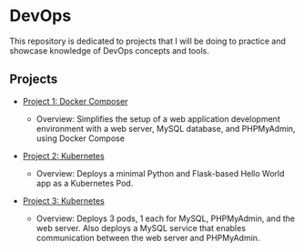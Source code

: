 # DevOps

This repository is dedicated to projects that I will be doing to practice and showcase knowledge of DevOps concepts and tools.

## Projects

- [Project 1: Docker Composer](Project1-DockerCompose/README.md)
    - Overview: Simplifies the setup of a web application development environment with a web server, MySQL database, and PHPMyAdmin, using Docker Compose

- [Project 2: Kubernetes](Project2-Kubernetes/README.md)
    - Overview: Deploys a minimal Python and Flask-based Hello World app as a Kubernetes Pod.

- [Project 3: Kubernetes](Project3-Kubernetes/README.md)
    - Overview: Deploys 3 pods, 1 each for MySQL, PHPMyAdmin, and the web server. Also deploys a MySQL service that enables communication between the web server and PHPMyAdmin.
